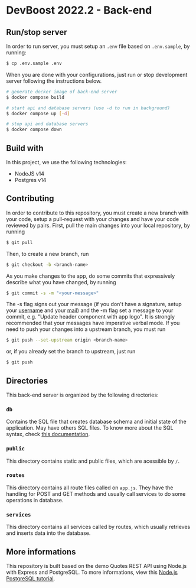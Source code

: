 # DevBoost 2022.2 - Back-end

## Run/stop server

In order to run server, you must setup an `.env` file based on `.env.sample`, by running:

```bash
$ cp .env.sample .env
```

When you are done with your configurations, just run or stop development server following the instructions below.

```bash
# generate docker image of back-end server
$ docker compose build

# start api and database servers (use -d to run in background)
$ docker compose up [-d]

# stop api and database servers
$ docker compose down
```

## Build with

In this project, we use the following technologies:
- NodeJS v14
- Postgres v14

## Contributing

In order to contribute to this repository, you must create a new branch with your code, setup a pull-request with your changes and have your code reviewed by pairs. First, pull the
main changes into your local repository, by running

```bash
$ git pull
```

Then, to create a new branch, run

```bash
$ git checkout -b <branch-name>
```

As you make changes to the app, do some commits that expressively describe what you have changed, by running

```bash
$ git commit -s -m "<your-message>"
```

The -s flag signs out your message (if you don't have a signature, setup your [username](https://docs.github.com/en/get-started/getting-started-with-git/setting-your-username-in-git)
and your [mail](https://docs.github.com/en/github-ae@latest/account-and-profile/setting-up-and-managing-your-personal-account-on-github/managing-email-preferences/setting-your-commit-email-address))
and the -m flag set a message to your commit, e.g. "Update header component with app logo". It is strongly recommended that your messages have imperative verbal mode. If you need to
push your changes into a upstream branch, you must run

```bash
$ git push --set-upstream origin <branch-name>
```

or, if you already set the branch to upstream, just run

```bash
$ git push
```

## Directories

This back-end server is organized by the following directories:

### `db`

Contains the SQL file that creates database schema and initial state of the application. May have others SQL files. To know more about the SQL syntax, check
[this documentation](https://www.w3schools.com/sql/sql_syntax.asp).

### `public`

This directory contains static and public files, which are acessible by `/`.

### `routes`

This directory contains all route files called on `app.js`. They have the handling for POST and GET methods and usually call services to do some operations in database.

### `services`

This directory contains all services called by routes, which usually retrieves and inserts data into the database.

## More informations
This repository is built based on the demo Quotes REST API using Node.js with Express and PostgreSQL. To more informations, view this
[Node.js PostgreSQL tutorial](https://geshan.com.np/blog/2021/01/nodejs-postgresql-tutorial/).
